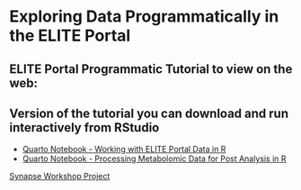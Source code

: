 # Exploring Data Programmatically in the ELITE Portal

## ELITE Portal Programmatic Tutorial to view on the web:


## Version of the tutorial you can download and run interactively from RStudio
- [Quarto Notebook - Working with ELITE Portal Data in R](https://github.com/Sage-Bionetworks/ELITEPortalWorkshop/blob/main/mouse_metabolomics_R_tutorial.qmd)
- [Quarto Notebook - Processing Metabolomic Data for Post Analysis in R](https://github.com/Sage-Bionetworks/ELITEPortalWorkshop/blob/main/metabolomicDataProc.qmd)

[Synapse Workshop Project](https://www.synapse.org/Synapse:syn65482900/wiki/631216)
